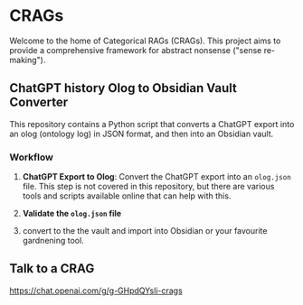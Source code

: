 # CRAGs
Welcome to the home of Categorical RAGs (CRAGs). This project aims to provide a comprehensive framework for abstract nonsense ("sense re-making").

## ChatGPT history Olog to Obsidian Vault Converter

This repository contains a Python script that converts a ChatGPT export into an olog (ontology log) in JSON format, and then into an Obsidian vault.

### Workflow

1. **ChatGPT Export to Olog**: Convert the ChatGPT export into an `olog.json` file. This step is not covered in this repository, but there are various tools and scripts available online that can help with this.

2. **Validate the `olog.json` file**

3. convert to the the vault and import into Obsidian or your favourite gardnening tool.


## Talk to a CRAG
https://chat.openai.com/g/g-GHpdQYsli-crags
